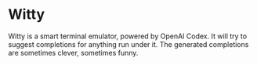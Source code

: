 # Witty

Witty is a smart terminal emulator, powered by OpenAI Codex.
It will try to suggest completions for anything run under it.
The generated completions are sometimes clever, sometimes funny.
